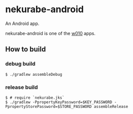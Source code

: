 # nekurabe-android

An Android app.

nekurabe-android is one of the [w010][bouzuya/w010] apps.

## How to build

### debug build

```
$ ./gradlew assembleDebug
```

### release build

```
$ # require `nekurabe.jks`
$ ./gradlew -PpropertyKeyPassword=$KEY_PASSWORD -PpropertyStorePassword=$STORE_PASSWORD assembleRelease
```

[bouzuya/w010]: https://github.com/bouzuya/w010

